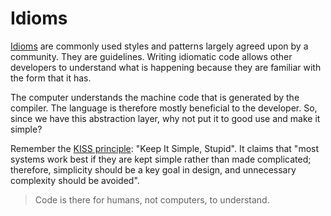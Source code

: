 # Idioms

[Idioms](https://en.wikipedia.org/wiki/Programming_idiom) are commonly used styles and patterns largely agreed upon by a community.
They are guidelines.
Writing idiomatic code allows other developers to understand what is happening because they are familiar with the form that it has.

The computer understands the machine code that is generated by the compiler.
The language is therefore mostly beneficial to the developer.
So, since we have this abstraction layer, why not put it to good use and make it simple?

Remember the [KISS principle](https://en.wikipedia.org/wiki/KISS_principle): "Keep It Simple, Stupid".
It claims that "most systems work best if they are kept simple rather than made complicated;
therefore, simplicity should be a key goal in design, and unnecessary complexity should be avoided".

> Code is there for humans, not computers, to understand.
